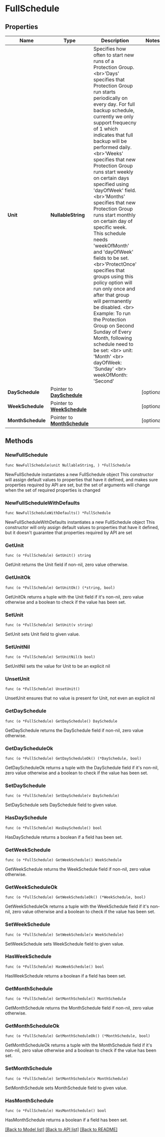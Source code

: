 # FullSchedule

## Properties

Name | Type | Description | Notes
------------ | ------------- | ------------- | -------------
**Unit** | **NullableString** | Specifies how often to start new runs of a Protection Group. &lt;br&gt;&#39;Days&#39; specifies that Protection Group run starts periodically on every day. For full backup schedule, currently we only support frequecny of 1 which indicates that full backup will be performed daily. &lt;br&gt;&#39;Weeks&#39; specifies that new Protection Group runs start weekly on certain days specified using &#39;dayOfWeek&#39; field. &lt;br&gt;&#39;Months&#39; specifies that new Protection Group runs start monthly on certain day of specific week. This schedule needs &#39;weekOfMonth&#39; and &#39;dayOfWeek&#39; fields to be set. &lt;br&gt;&#39;ProtectOnce&#39; specifies that groups using this policy option will run only once and after that group will permanently be disabled. &lt;br&gt; Example: To run the Protection Group on Second Sunday of Every Month, following schedule need to be set: &lt;br&gt; unit: &#39;Month&#39; &lt;br&gt; dayOfWeek: &#39;Sunday&#39; &lt;br&gt; weekOfMonth: &#39;Second&#39; | 
**DaySchedule** | Pointer to [**DaySchedule**](DaySchedule.md) |  | [optional] 
**WeekSchedule** | Pointer to [**WeekSchedule**](WeekSchedule.md) |  | [optional] 
**MonthSchedule** | Pointer to [**MonthSchedule**](MonthSchedule.md) |  | [optional] 

## Methods

### NewFullSchedule

`func NewFullSchedule(unit NullableString, ) *FullSchedule`

NewFullSchedule instantiates a new FullSchedule object
This constructor will assign default values to properties that have it defined,
and makes sure properties required by API are set, but the set of arguments
will change when the set of required properties is changed

### NewFullScheduleWithDefaults

`func NewFullScheduleWithDefaults() *FullSchedule`

NewFullScheduleWithDefaults instantiates a new FullSchedule object
This constructor will only assign default values to properties that have it defined,
but it doesn't guarantee that properties required by API are set

### GetUnit

`func (o *FullSchedule) GetUnit() string`

GetUnit returns the Unit field if non-nil, zero value otherwise.

### GetUnitOk

`func (o *FullSchedule) GetUnitOk() (*string, bool)`

GetUnitOk returns a tuple with the Unit field if it's non-nil, zero value otherwise
and a boolean to check if the value has been set.

### SetUnit

`func (o *FullSchedule) SetUnit(v string)`

SetUnit sets Unit field to given value.


### SetUnitNil

`func (o *FullSchedule) SetUnitNil(b bool)`

 SetUnitNil sets the value for Unit to be an explicit nil

### UnsetUnit
`func (o *FullSchedule) UnsetUnit()`

UnsetUnit ensures that no value is present for Unit, not even an explicit nil
### GetDaySchedule

`func (o *FullSchedule) GetDaySchedule() DaySchedule`

GetDaySchedule returns the DaySchedule field if non-nil, zero value otherwise.

### GetDayScheduleOk

`func (o *FullSchedule) GetDayScheduleOk() (*DaySchedule, bool)`

GetDayScheduleOk returns a tuple with the DaySchedule field if it's non-nil, zero value otherwise
and a boolean to check if the value has been set.

### SetDaySchedule

`func (o *FullSchedule) SetDaySchedule(v DaySchedule)`

SetDaySchedule sets DaySchedule field to given value.

### HasDaySchedule

`func (o *FullSchedule) HasDaySchedule() bool`

HasDaySchedule returns a boolean if a field has been set.

### GetWeekSchedule

`func (o *FullSchedule) GetWeekSchedule() WeekSchedule`

GetWeekSchedule returns the WeekSchedule field if non-nil, zero value otherwise.

### GetWeekScheduleOk

`func (o *FullSchedule) GetWeekScheduleOk() (*WeekSchedule, bool)`

GetWeekScheduleOk returns a tuple with the WeekSchedule field if it's non-nil, zero value otherwise
and a boolean to check if the value has been set.

### SetWeekSchedule

`func (o *FullSchedule) SetWeekSchedule(v WeekSchedule)`

SetWeekSchedule sets WeekSchedule field to given value.

### HasWeekSchedule

`func (o *FullSchedule) HasWeekSchedule() bool`

HasWeekSchedule returns a boolean if a field has been set.

### GetMonthSchedule

`func (o *FullSchedule) GetMonthSchedule() MonthSchedule`

GetMonthSchedule returns the MonthSchedule field if non-nil, zero value otherwise.

### GetMonthScheduleOk

`func (o *FullSchedule) GetMonthScheduleOk() (*MonthSchedule, bool)`

GetMonthScheduleOk returns a tuple with the MonthSchedule field if it's non-nil, zero value otherwise
and a boolean to check if the value has been set.

### SetMonthSchedule

`func (o *FullSchedule) SetMonthSchedule(v MonthSchedule)`

SetMonthSchedule sets MonthSchedule field to given value.

### HasMonthSchedule

`func (o *FullSchedule) HasMonthSchedule() bool`

HasMonthSchedule returns a boolean if a field has been set.


[[Back to Model list]](../README.md#documentation-for-models) [[Back to API list]](../README.md#documentation-for-api-endpoints) [[Back to README]](../README.md)


